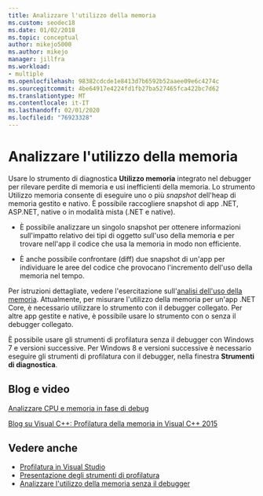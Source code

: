 ```yaml
---
title: Analizzare l'utilizzo della memoria
ms.custom: seodec18
ms.date: 01/02/2018
ms.topic: conceptual
author: mikejo5000
ms.author: mikejo
manager: jillfra
ms.workload:
- multiple
ms.openlocfilehash: 98382cdcde1e8413d7b6592b52aaee09e6c4274c
ms.sourcegitcommit: 4be64917e4224fd1fb27ba527465fca422bc7d62
ms.translationtype: MT
ms.contentlocale: it-IT
ms.lasthandoff: 02/01/2020
ms.locfileid: "76923328"
---
```

# <a name="analyze-memory-usage"></a>Analizzare l'utilizzo della memoria
Usare lo strumento di diagnostica **Utilizzo memoria** integrato nel debugger per rilevare perdite di memoria e usi inefficienti della memoria. Lo strumento Utilizzo memoria consente di eseguire uno o più *snapshot* dell'heap di memoria gestito e nativo. È possibile raccogliere snapshot di app .NET, ASP.NET, native o in modalità mista (.NET e native).

- È possibile analizzare un singolo snapshot per ottenere informazioni sull'impatto relativo dei tipi di oggetto sull'uso della memoria e per trovare nell'app il codice che usa la memoria in modo non efficiente.

- È anche possibile confrontare (diff) due snapshot di un'app per individuare le aree del codice che provocano l'incremento dell'uso della memoria nel tempo.

Per istruzioni dettagliate, vedere l'esercitazione sull'[analisi dell'uso della memoria](../profiling/memory-usage.md).  Attualmente, per misurare l'utilizzo della memoria per un'app .NET Core, è necessario utilizzare lo strumento con il debugger collegato. Per altre app gestite e native, è possibile usare lo strumento con o senza il debugger collegato.

È possibile usare gli strumenti di profilatura senza il debugger con Windows 7 e versioni successive. Per Windows 8 e versioni successive è necessario eseguire gli strumenti di profilatura con il debugger, nella finestra **Strumenti di diagnostica**.

## <a name="blogs-and-videos"></a>Blog e video

[Analizzare CPU e memoria in fase di debug](https://devblogs.microsoft.com/visualstudio/analyze-cpu-memory-while-debugging/)

[Blog su Visual C++: Profilatura della memoria in Visual C++ 2015](https://devblogs.microsoft.com/cppblog/memory-profiling-in-visual-c-2015/)

## <a name="see-also"></a>Vedere anche

- [Profilatura in Visual Studio](../profiling/index.yml)
- [Presentazione degli strumenti di profilatura](../profiling/profiling-feature-tour.md)
- [Analizzare l'utilizzo della memoria senza il debugger](../profiling/memory-usage-without-debugging2.md)
